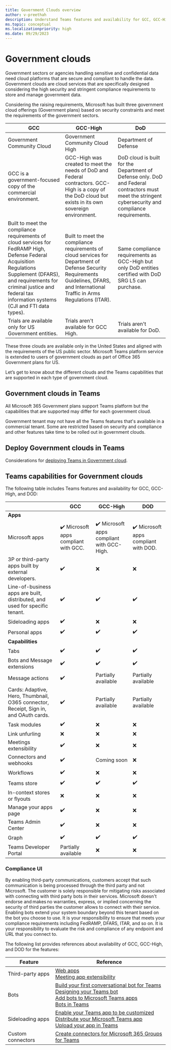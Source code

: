 ```yaml
---
title: Government Clouds overview
author: v-preethah
description: Understand Teams features and availability for GCC, GCC-High, and DOD tenants.
ms.topic: conceptual
ms.localizationpriority: high
ms.date: 09/29/2023
---
```

# Government clouds

Government sectors or agencies handling sensitive and confidential data need cloud platforms that are secure and compliant to handle the data. Government clouds are cloud services that are specifically designed considering the high security and stringent compliance requirements to store and manage government data.

Considering the raising requirements, Microsoft has built three government cloud offerings (Government plans) based on security constraints and meet the requirements of the government sectors.

| GCC | GCC-High | DoD |
|---|---|---|
| Government Community Cloud | Government Community Cloud High | Department of Defense |
| GCC is a government-focused copy of the commercial environment. | GCC-High was created to meet the needs of DoD and Federal contractors. GCC-High is a copy of the DoD cloud but exists in its own sovereign environment. | DoD cloud is built for the Department of Defense only. DoD and Federal contractors must meet the stringent cybersecurity and compliance requirements. |
| Built to meet the compliance requirements of cloud services for FedRAMP High, Defense Federal Acquisition Regulations Supplement (DFARS), and requirements for criminal justice and federal tax information systems (CJI and FTI data types). | Built to meet the compliance requirements of cloud services for Department of Defense Security Requirements Guidelines, DFARS, and International Traffic in Arms Regulations (ITAR). | Same compliance requirements as GCC-High but only DoD entities certified with DoD SRG L5 can purchase. |
| Trials are available only for US Government entities. | Trials aren't available for GCC High. | Trials aren't available for DoD. |

These three clouds are available only in the United States and aligned with the requirements of the US public sector. Microsoft Teams platform service is extended to users of government clouds as part of Office 365 Government plans for US.

Let’s get to know about the different clouds and the Teams capabilities that are supported in each type of government cloud.

## Government clouds in Teams

All Microsoft 365 Government plans support Teams platform but the capabilities that are supported may differ for each government cloud.

Government tenant may not have all the Teams features that's available in a commercial tenant. Some are restricted based on security and compliance and other features take time to be rolled out in government clouds.

## Deploy Government clouds in Teams

Considerations for [deploying Teams in Government cloud](/microsoftteams/expand-teams-across-your-org/teams-for-government-landing-page).

## Teams capabilities for Government clouds

The following table includes Teams features and availability for GCC, GCC-High, and DOD:

| &nbsp; | GCC | GCC-High | DOD |
|-------------|---------|---|---|
| **Apps** | &nbsp; | &nbsp; | &nbsp; |
| Microsoft apps | ✔️ Microsoft apps compliant with GCC. | ✔️ Microsoft apps compliant with GCC-High. | ✔️ Microsoft apps compliant with DOD. |
| 3P or third-party apps built by external developers. | ✔️ | ❌ | ❌ |
|Line-of-business apps are built, distributed, and used for specific tenant. | ✔️ | ✔️ | ✔️ |
|Sideloading apps | ✔️ | ❌ | ❌ |
|Personal apps | ✔️ | ✔️ | ✔️ |
| **Capabilities** | &nbsp; | &nbsp; | &nbsp; |
| Tabs | ✔️ | ✔️ | ✔️ |
| Bots and Message extensions | ✔️ | ✔️ | ✔️ |
| Message actions | ✔️ | Partially available | Partially available |
| Cards: Adaptive, Hero, Thumbnail, O365 connector, Receipt, Sign in, and OAuth cards. | ✔️ | Partially available | Partially available |
| Task modules | ✔️ | ❌ | ❌ |
| Link unfurling | ❌ | ❌ | ❌ |
| Meetings extensibility | ✔️ | ❌ | ❌ |
| Connectors and webhooks | ✔️ | Coming soon | ❌ |
| Workflows| ✔️ | ❌ | ❌ |
| Teams store | ✔️ | ✔️ | ✔️ |
| In-context stores or flyouts | ❌ | ❌ | ❌ |
| Manage your apps page | ✔️ | ❌ | ❌ |
| Teams Admin Center | ✔️ | ❌ | ❌ |
| Graph | ✔️ | ✔️ | ✔️ |
| Teams Developer Portal | Partially available | ❌ | ❌ |

### Compliance UI

By enabling third-party communications, customers accept that such communication is being processed through the third party and not Microsoft. The customer is solely responsible for mitigating risks associated with connecting with third party bots in their services. Microsoft doesn't endorse and makes no warranties, express, or implied concerning the security of third parties the customer allows to connect with their service. Enabling bots extend your system boundary beyond this tenant based on the bot you choose to use. It is your responsibility to ensure that meets your compliance requirements including FedRAMP, DFARS, ITAR, and so on. It is your responsibility to evaluate the risk and compliance of any endpoint and URL that you connect to.

The following list provides references about availability of GCC, GCC-High, and DOD for the features:

| Feature | Reference |
|---------|---|
| Third-party apps | [Web apps](../samples/integrating-web-apps.md) <br> [Meeting app extensibility](../apps-in-teams-meetings/teams-apps-in-meetings.md) |
| Bots | [Build your first conversational bot for Teams](../get-started/first-app-bot.md) <br> [Designing your Teams bot](../bots/design/bots.md) <br> [Add bots to Microsoft Teams apps](../resources/bot-v3/bots-overview.md) <br> [Bots in Teams](../bots/what-are-bots.md) |
| Sideloading apps | [Enable your Teams app to be customized](../concepts/design/enable-app-customization.md) <br> [Distribute your Microsoft Teams app](../concepts/deploy-and-publish/apps-publish-overview.md) <br> [Upload your app in Teams](../concepts/deploy-and-publish/apps-upload.md) |
| Custom connectors | [Create connectors for Microsoft 365 Groups for Teams](../webhooks-and-connectors/how-to/connectors-creating.md) |
